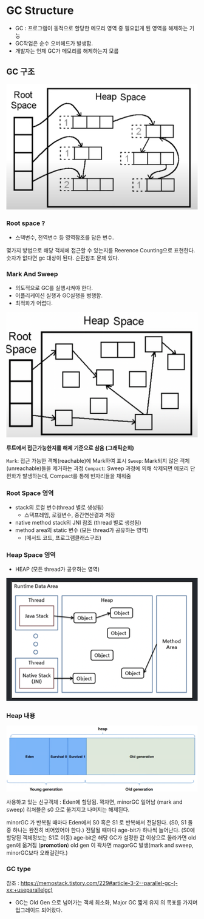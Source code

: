 # GC Structure

- GC : 프로그램이 동적으로 할당한 메모리 영역 중 필요없게 된 영역을 해제하는 기능
- GC작업은 순수 오버헤드가 발생함.
- 개발자는 언제 GC가 메모리를 해제하는지 모름





## GC 구조

![스크린샷 2023-08-18 오후 8.21.46](./img/structure-01.png)

### Root space ?

- 스택변수, 전역변수 등 영역참조를 담은 변수.

몇가지 방법으로 해당 객체에 접근할 수 있는지를 Reerence Counting으로 표현한다.
숫자가 없다면 gc 대상이 된다. 
순환참조 문제 있다.



### Mark And Sweep

- 의도적으로 GC를 실행시켜야 한다.
- 어플리케이션 실행과 GC실행을 병행함.
- 최적화가 어렵다.

![스크린샷 2023-08-18 오후 8.22.09](./img/structure-02.png)

**루트에서 접근가능한지를 해제 기준으로 삼음 (그래픽순회)**

`Mark`: 접근 가능한 객체(reachable)에 Mark하여 표시
`Sweep`: Mark되지 않은 객체(unreachable)들을 제거하는 과정
`Compact`: Sweep 과정에 의해 삭제되면 메모리 단편화가 발생하는데, Compact를 통해 빈자리들을 채워줌



### Root Space 영역

- stack의 로컬 변수(thread 별로 생성됨)
  - 스텍프레임, 로컬변수, 중간연산결과 저장
- native method stack의 JNI 참조 (thread 별로 생성됨)
- method area의 static 변수 (모든 thread가 공유하는 영역)
  - (메서드 코드, 프로그램클래스구조)

### Heap Space 영역

- HEAP (모든 thread가 공유하는 영역)

![스크린샷 2023-08-18 오후 8.30.06](./img/structure-03.png)



### Heap 내용

![스크린샷 2023-08-18 오후 8.38.13](./img/structure-04.png)

사용하고 있는 신규객체 : Eden에 할당됨. 꽉차면, minorGC 일어남 (mark and sweep)
리처블은 s0 으로 옮겨지고 나머지는 해제된다.

minorGC 가 반복될 때마다 Eden에서 S0 혹은 S1 로 반복해서 전달된다. (S0, S1 둘중 하나는 완전히 비어있어야 한다.)
전달될 때마다 age-bit가 하나씩 늘어난다. (S0에 할당된 객체정보는 S1로 이동)
age-bit은 해당 GC가 설정한 값 이상으로 올라가면 old gen에 옮겨짐 (**promotion**)
old gen 이 꽉차면 magorGC 발생(mark and sweep, minorGC보다 오래걸린다.)



### GC type

참조 : https://memostack.tistory.com/229#article-3-2--parallel-gc-(-xx:+useparallelgc) 

- GC는 Old Gen 으로 넘어가는 객체 최소화, Major GC 짧게 유지 의 목표를 가지며 업그레이드 되어왔다.



